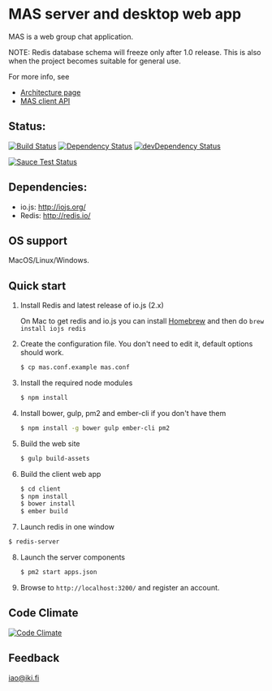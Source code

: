 MAS server and desktop web app
==============================

MAS is a web group chat application.

NOTE: Redis database schema will freeze only after 1.0 release. This is also when the project becomes suitable for general use.

For more info, see

- [Architecture page](https://github.com/ilkkao/mas/wiki)
- [MAS client API](https://github.com/ilkkao/mas/blob/master/doc/MAS-client-API.md)

## Status:

[![Build Status](https://secure.travis-ci.org/ilkkao/mas.png)](http://travis-ci.org/ilkkao/mas)
[![Dependency Status](https://david-dm.org/ilkkao/mas.svg?style=flat)](https://david-dm.org/ilkkao/mas)
[![devDependency Status](https://david-dm.org/ilkkao/mas/dev-status.svg?style=flat)](https://david-dm.org/ilkkao/mas#info=devDependencies)

[![Sauce Test Status](https://saucelabs.com/browser-matrix/mas-ci.svg)](https://saucelabs.com/u/mas-ci)

## Dependencies:

- io.js: http://iojs.org/
- Redis: http://redis.io/

## OS support

MacOS/Linux/Windows.

## Quick start

1. Install Redis and latest release of io.js (2.x)

   On Mac to get redis and io.js you can install [Homebrew](http://brew.sh/) and then do ```brew install iojs redis```

2. Create the configuration file. You don't need to edit it, default options should work.

   ```bash
   $ cp mas.conf.example mas.conf
   ```

3. Install the required node modules

   ```bash
   $ npm install
   ```

4. Install bower, gulp, pm2 and ember-cli if you don't have them

   ```bash
   $ npm install -g bower gulp ember-cli pm2
   ```

5. Build the web site

   ```bash
   $ gulp build-assets
   ```

6. Build the client web app

   ```bash
   $ cd client
   $ npm install
   $ bower install
   $ ember build
   ```
7. Launch redis in one window

  ```bash
  $ redis-server
  ```

8. Launch the server components

   ```bash
   $ pm2 start apps.json
   ```

9. Browse to ```http://localhost:3200/``` and register an account.

## Code Climate

[![Code Climate](https://codeclimate.com/github/ilkkao/mas/badges/gpa.svg)](https://codeclimate.com/github/ilkkao/mas)

## Feedback

iao@iki.fi

[meetandspeak.com]: http://meetandspeak.com/
